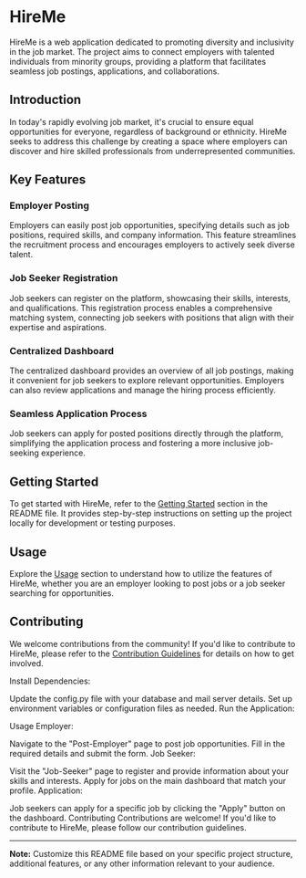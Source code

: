 # HireMe

HireMe is a web application dedicated to promoting diversity and inclusivity in the job market. The project aims to connect employers with talented individuals from minority groups, providing a platform that facilitates seamless job postings, applications, and collaborations.

## Introduction

In today's rapidly evolving job market, it's crucial to ensure equal opportunities for everyone, regardless of background or ethnicity. HireMe seeks to address this challenge by creating a space where employers can discover and hire skilled professionals from underrepresented communities.

## Key Features

### Employer Posting
Employers can easily post job opportunities, specifying details such as job positions, required skills, and company information. This feature streamlines the recruitment process and encourages employers to actively seek diverse talent.

### Job Seeker Registration
Job seekers can register on the platform, showcasing their skills, interests, and qualifications. This registration process enables a comprehensive matching system, connecting job seekers with positions that align with their expertise and aspirations.

### Centralized Dashboard
The centralized dashboard provides an overview of all job postings, making it convenient for job seekers to explore relevant opportunities. Employers can also review applications and manage the hiring process efficiently.

### Seamless Application Process
Job seekers can apply for posted positions directly through the platform, simplifying the application process and fostering a more inclusive job-seeking experience.

## Getting Started

To get started with HireMe, refer to the [Getting Started](#getting-started) section in the README file. It provides step-by-step instructions on setting up the project locally for development or testing purposes.

## Usage

Explore the [Usage](#usage) section to understand how to utilize the features of HireMe, whether you are an employer looking to post jobs or a job seeker searching for opportunities.

## Contributing

We welcome contributions from the community! If you'd like to contribute to HireMe, please refer to the [Contribution Guidelines](CONTRIBUTING.md) for details on how to get involved.

Install Dependencies:

Update the config.py file with your database and mail server details.
Set up environment variables or configuration files as needed.
Run the Application:

Usage
Employer:

Navigate to the "Post-Employer" page to post job opportunities.
Fill in the required details and submit the form.
Job Seeker:

Visit the "Job-Seeker" page to register and provide information about your skills and interests.
Apply for jobs on the main dashboard that match your profile.
Application:

Job seekers can apply for a specific job by clicking the "Apply" button on the dashboard.
Contributing
Contributions are welcome! If you'd like to contribute to HireMe, please follow our contribution guidelines.

---

**Note:** Customize this README file based on your specific project structure, additional features, or any other information relevant to your audience.
